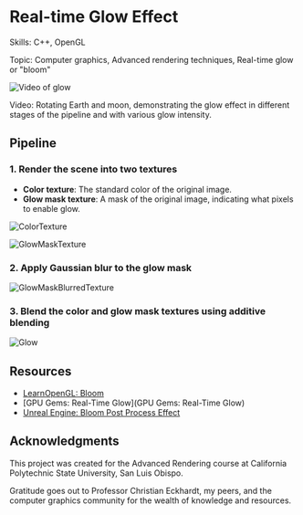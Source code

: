 # Real-time Glow Effect

Skills: C++, OpenGL

Topic: Computer graphics, Advanced rendering techniques, Real-time glow or "bloom"

![Video of glow](https://github.com/chmosquera/Real-Time-Glow-Effect/assets/25163297/00457b38-4c76-4a89-921e-3567108e7caf)

Video: Rotating Earth and moon, demonstrating the glow effect in different stages of the pipeline and with various glow intensity. 

## Pipeline

### 1. Render the scene into two textures
- **Color texture**: The standard color of the original image.
- **Glow mask texture**: A mask of the original image, indicating what pixels to enable glow.

![ColorTexture](https://github.com/chmosquera/Real-Time-Glow-Effect/assets/25163297/0fb8ef16-5c6d-48b1-8292-8bfc228b9bfc)

![GlowMaskTexture](https://github.com/chmosquera/Real-Time-Glow-Effect/assets/25163297/34bc038e-23eb-480e-ad90-15a0f14feb76)

### 2. Apply Gaussian blur to the glow mask
![GlowMaskBlurredTexture](https://github.com/chmosquera/Real-Time-Glow-Effect/assets/25163297/735283bf-4a5f-4419-b564-73e887c38550)

### 3. Blend the color and glow mask textures using additive blending
![Glow](https://github.com/chmosquera/Real-Time-Glow-Effect/assets/25163297/135aa718-07ad-48bd-880e-93bad9d2d1bd)

## Resources
- [LearnOpenGL: Bloom](https://learnopengl.com/Advanced-Lighting/Bloom)
- [GPU Gems: Real-Time Glow](GPU Gems: Real-Time Glow)
- [Unreal Engine: Bloom Post Process Effect](https://docs.unrealengine.com/en-US/Engine/Rendering/PostProcessEffects/Bloom/index.html)

## Acknowledgments
This project was created for the Advanced Rendering course at California Polytechnic State University, San Luis Obispo. 

Gratitude goes out to Professor Christian Eckhardt, my peers, and the computer graphics community for the wealth of knowledge and resources.

